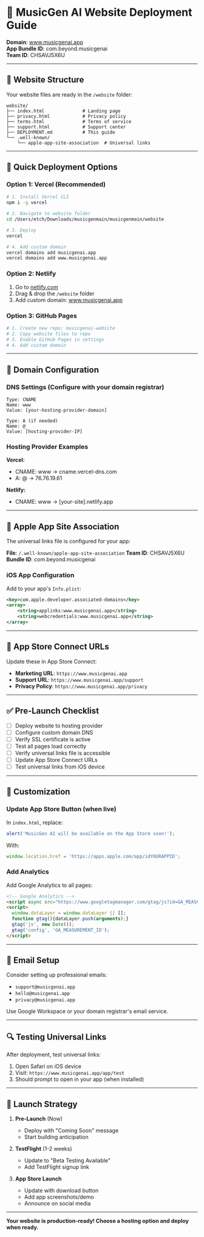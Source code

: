 # 🚀 MusicGen AI Website Deployment Guide

**Domain**: www.musicgenai.app  
**App Bundle ID**: com.beyond.musicgenai  
**Team ID**: CHSAVJ5X6U

---

## 📁 Website Structure

Your website files are ready in the `/website` folder:

```
website/
├── index.html              # Landing page
├── privacy.html            # Privacy policy
├── terms.html              # Terms of service
├── support.html            # Support center
├── DEPLOYMENT.md           # This guide
└── .well-known/
    └── apple-app-site-association  # Universal links
```

---

## 🎯 Quick Deployment Options

### **Option 1: Vercel (Recommended)**

```bash
# 1. Install Vercel CLI
npm i -g vercel

# 2. Navigate to website folder
cd /Users/etch/Downloads/musicgenmain/musicgenmain/website

# 3. Deploy
vercel

# 4. Add custom domain
vercel domains add musicgenai.app
vercel domains add www.musicgenai.app
```

### **Option 2: Netlify**

1. Go to [netlify.com](https://netlify.com)
2. Drag & drop the `/website` folder
3. Add custom domain: www.musicgenai.app

### **Option 3: GitHub Pages**

```bash
# 1. Create new repo: musicgenai-website
# 2. Copy website files to repo
# 3. Enable GitHub Pages in settings
# 4. Add custom domain
```

---

## 🔧 Domain Configuration

### **DNS Settings** (Configure with your domain registrar)

```
Type: CNAME
Name: www
Value: [your-hosting-provider-domain]

Type: A (if needed)
Name: @
Value: [hosting-provider-IP]
```

### **Hosting Provider Examples**

**Vercel:**
- CNAME: www → cname.vercel-dns.com
- A: @ → 76.76.19.61

**Netlify:**
- CNAME: www → [your-site].netlify.app

---

## 📱 Apple App Site Association

The universal links file is configured for your app:

**File**: `/.well-known/apple-app-site-association`
**Team ID**: CHSAVJ5X6U
**Bundle ID**: com.beyond.musicgenai

### **iOS App Configuration**

Add to your app's `Info.plist`:

```xml
<key>com.apple.developer.associated-domains</key>
<array>
    <string>applinks:www.musicgenai.app</string>
    <string>webcredentials:www.musicgenai.app</string>
</array>
```

---

## 🔄 App Store Connect URLs

Update these in App Store Connect:

- **Marketing URL**: `https://www.musicgenai.app`
- **Support URL**: `https://www.musicgenai.app/support`
- **Privacy Policy**: `https://www.musicgenai.app/privacy`

---

## ✅ Pre-Launch Checklist

- [ ] Deploy website to hosting provider
- [ ] Configure custom domain DNS
- [ ] Verify SSL certificate is active
- [ ] Test all pages load correctly
- [ ] Verify universal links file is accessible
- [ ] Update App Store Connect URLs
- [ ] Test universal links from iOS device

---

## 🎨 Customization

### **Update App Store Button** (when live)

In `index.html`, replace:
```javascript
alert('MusicGen AI will be available on the App Store soon!');
```

With:
```javascript
window.location.href = 'https://apps.apple.com/app/idYOURAPPID';
```

### **Add Analytics**

Add Google Analytics to all pages:
```html
<!-- Google Analytics -->
<script async src="https://www.googletagmanager.com/gtag/js?id=GA_MEASUREMENT_ID"></script>
<script>
  window.dataLayer = window.dataLayer || [];
  function gtag(){dataLayer.push(arguments);}
  gtag('js', new Date());
  gtag('config', 'GA_MEASUREMENT_ID');
</script>
```

---

## 📧 Email Setup

Consider setting up professional emails:
- `support@musicgenai.app`
- `hello@musicgenai.app`
- `privacy@musicgenai.app`

Use Google Workspace or your domain registrar's email service.

---

## 🔍 Testing Universal Links

After deployment, test universal links:

1. Open Safari on iOS device
2. Visit: `https://www.musicgenai.app/app/test`
3. Should prompt to open in your app (when installed)

---

## 🎉 Launch Strategy

1. **Pre-Launch** (Now)
   - Deploy with "Coming Soon" message
   - Start building anticipation

2. **TestFlight** (1-2 weeks)
   - Update to "Beta Testing Available"
   - Add TestFlight signup link

3. **App Store Launch**
   - Update with download button
   - Add app screenshots/demo
   - Announce on social media

---

**Your website is production-ready! Choose a hosting option and deploy when ready.**